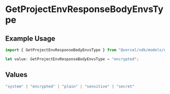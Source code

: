 # GetProjectEnvResponseBodyEnvsType

## Example Usage

```typescript
import { GetProjectEnvResponseBodyEnvsType } from "@vercel/sdk/models/operations";

let value: GetProjectEnvResponseBodyEnvsType = "encrypted";
```

## Values

```typescript
"system" | "encrypted" | "plain" | "sensitive" | "secret"
```